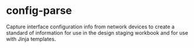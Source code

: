 # config-parse
Capture interface configuration info from network devices to create a
standard of information for use in the design staging workbook and for
use with Jinja templates.

